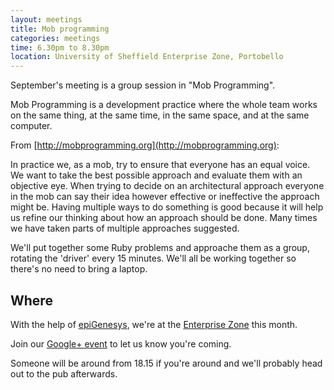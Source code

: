 ```yaml
---
layout: meetings
title: Mob programming
categories: meetings
time: 6.30pm to 8.30pm
location: University of Sheffield Enterprise Zone, Portobello
---
```


September's meeting is a group session in "Mob Programming".

Mob Programming is a development practice where the whole team works on
the same thing, at the same time, in the same space, and at the same
computer.

From [http://mobprogramming.org](http://mobprogramming.org):

In practice we, as a mob, try to ensure that everyone has an equal
voice. We want to take the best possible approach and evaluate them with
an objective eye. When trying to decide on an architectural approach
everyone in the mob can say their idea however effective or ineffective
the approach might be. Having multiple ways to do something is good
because it will help us refine our thinking about how an approach should
be done. Many times we have taken parts of multiple approaches
suggested.

We'll put together some Ruby problems and approache them as a group, rotating
the 'driver' every 15 minutes. We'll all be working together so there's no 
need to bring a laptop.

## Where

With the help of [epiGenesys](http://www.epigenesys.co.uk), we're at the
[Enterprise Zone](http://enterprise.shef.ac.uk/contact-us) this month.

Join our [Google+
event](https://plus.google.com/events/cj90oc8o55lq89jfk1mhsd9lb9g) to let us know you're coming.

Someone will be around from 18.15 if you're around and we'll probably head out to the pub afterwards.

